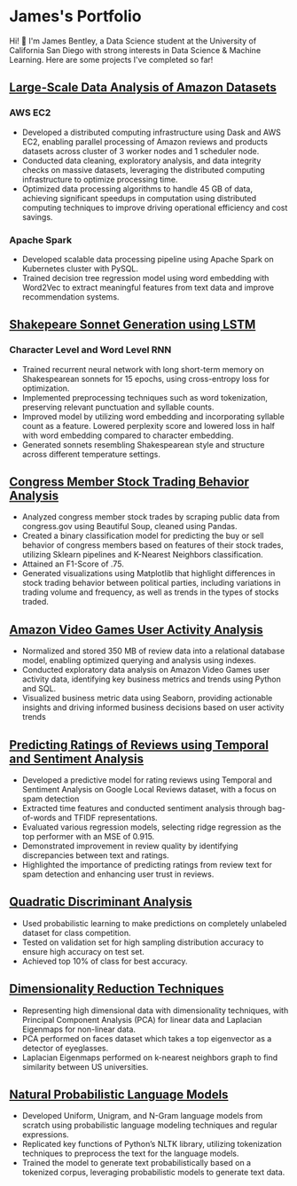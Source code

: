 # James's Portfolio
Hi! 👋 I'm James Bentley, a Data Science student at the University of California San Diego with strong interests in Data Science & Machine Learning.
Here are some projects I've completed so far!

## [Large-Scale Data Analysis of Amazon Datasets](https://github.com/jimmybentley/Large-Scale-Amazon-Analysis/tree/main)
### AWS EC2
- Developed a distributed computing infrastructure using Dask and AWS EC2, enabling parallel processing of
Amazon reviews and products datasets across cluster of 3 worker nodes and 1 scheduler node.
- Conducted data cleaning, exploratory analysis, and data integrity checks on massive datasets, leveraging the
distributed computing infrastructure to optimize processing time.
- Optimized data processing algorithms to handle 45 GB of data, achieving significant speedups in computation using
distributed computing techniques to improve driving operational efficiency and cost savings.

### Apache Spark
- Developed scalable data processing pipeline using Apache Spark on Kubernetes cluster with PySQL.
- Trained decision tree regression model using word embedding with Word2Vec to extract meaningful features from
text data and improve recommendation systems.

## [Shakepeare Sonnet Generation using LSTM](https://github.com/)
### Character Level and Word Level RNN
- Trained recurrent neural network with long short-term memory on Shakespearean sonnets for 15 epochs, using
cross-entropy loss for optimization.
- Implemented preprocessing techniques such as word tokenization, preserving relevant punctuation and syllable
counts.
- Improved model by utilizing word embedding and incorporating syllable count as a feature. Lowered perplexity
score and lowered loss in half with word embedding compared to character embedding.
- Generated sonnets resembling Shakespearean style and structure across different temperature settings.

## [Congress Member Stock Trading Behavior Analysis](https://github.com/JimmyBentley/Predicting-Buy-or-Sell-via-Stock-Trades-of-Congress-Members)
- Analyzed congress member stock trades by scraping public data from congress.gov using Beautiful Soup, cleaned
using Pandas.
- Created a binary classification model for predicting the buy or sell behavior of congress members based on features of their stock trades, utilizing Sklearn pipelines and K-Nearest Neighbors classification.
- Attained an F1-Score of .75.
- Generated visualizations using Matplotlib that highlight differences in stock trading behavior between political parties, including variations in trading volume and frequency, as well as trends in the types of stocks traded.

## [Amazon Video Games User Activity Analysis](https://github.com/jimmybentley/Amazon_Game_Reviews)
- Normalized and stored 350 MB of review data into a relational database model, enabling optimized querying and
analysis using indexes.
- Conducted exploratory data analysis on Amazon Video Games user activity data, identifying key business metrics
and trends using Python and SQL.
- Visualized business metric data using Seaborn, providing actionable insights and driving informed business
decisions based on user activity trends

## [Predicting Ratings of Reviews using Temporal and Sentiment Analysis](https://github.com/JimmyBentley/Prediction-Ratings/blob/main/Ratings_Predictions.pdf)
- Developed a predictive model for rating reviews using Temporal and Sentiment Analysis on Google Local Reviews dataset, with a focus on spam detection
- Extracted time features and conducted sentiment analysis through bag-of-words and TFIDF representations.
- Evaluated various regression models, selecting ridge regression as the top performer with an MSE of 0.915.
- Demonstrated improvement in review quality by identifying discrepancies between text and ratings.
- Highlighted the importance of predicting ratings from review text for spam detection and enhancing user trust in reviews.

## [Quadratic Discriminant Analysis](https://github.com/JimmyBentley/Predictive-ML-with-QDA/blob/main/QDA.ipynb)
- Used probabilistic learning to make predictions on completely unlabeled dataset for class competition.
- Tested on validation set for high sampling distribution accuracy to ensure high accuracy on test set.
- Achieved top 10% of class for best accuracy.

## [Dimensionality Reduction Techniques](https://github.com/JimmyBentley/Dimensionality-Reduction-Techniques)
- Representing high dimensional data with dimensionality techniques, with Principal Component Analysis (PCA) for linear data and Laplacian Eigenmaps for non-linear data.
- PCA performed on faces dataset which takes a top eigenvector as a detector of eyeglasses.
- Laplacian Eigenmaps performed on k-nearest neighbors graph to find similarity between US universities.

## [Natural Probabilistic Language Models](https://github.com/jimmybentley/Language-Models/tree/main)
- Developed Uniform, Unigram, and N-Gram language models from scratch using probabilistic language modeling
techniques and regular expressions.
- Replicated key functions of Python’s NLTK library, utilizing tokenization techniques to preprocess the text for the
language models.
- Trained the model to generate text probabilistically based on a tokenized corpus, leveraging probabilistic models to
generate text data.
